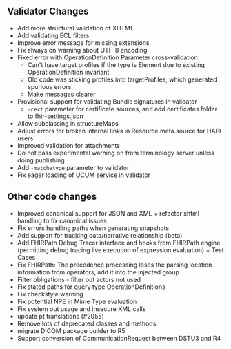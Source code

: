 ## Validator Changes

* Add more structural validation of XHTML
* Add validating ECL filters
* Improve error message for missing extensions
* Fix always on warning about UTF-8 encoding
* Fixed error with OperationDefinition Parameter cross-validation:
  * Can't have target profiles if the type is Element due to existing OperationDefinition invariant
  * Old code was sticking profiles into targetProfiles, which generated spurious errors
  * Make messages clearer
* Provisional support for validating Bundle signatures in validator
  * `-cert` parameter for certificate sources, and add certificates folder to fhir-settings.json
* Allow subclassing in structureMaps
* Adjust errors for broken internal links in Resource.meta.source for HAPI users
* Improved validation for attachments
* Do not pass experimental warning on from terminology server unless doing publishing
* Add `-matchetype` parameter to validator
* Fix eager loading of UCUM service in validator

## Other code changes

* Improved canonical support for JSON and XML + refactor xhtml handling to fix canonical issues
* Fix errors handling paths when generating snapshots
* Add support for tracking data/narrative relationship (beta)
* Add FHIRPath Debug Tracer interface and hooks from FHIRPath engine (permitting debug tracing live execution of expression evaluation) + Test Cases
* Fix FHIRPath: The precedence processing loses the parsing location information from operators, add it into the injected group
* Filter obligations - filter out actors not used
* Fix stated paths for query type OperationDefinitions
* Fix checkstyle warning
* Fix potential NPE in Mime Type evaluation
* Fix system out usage and insecure XML calls
* update pt translations (#2055)
* Remove lots of deprecated classes and methods
* migrate DICOM package builder to R5
* Support conversion of CommunicationRequest between DSTU3 and R4 

